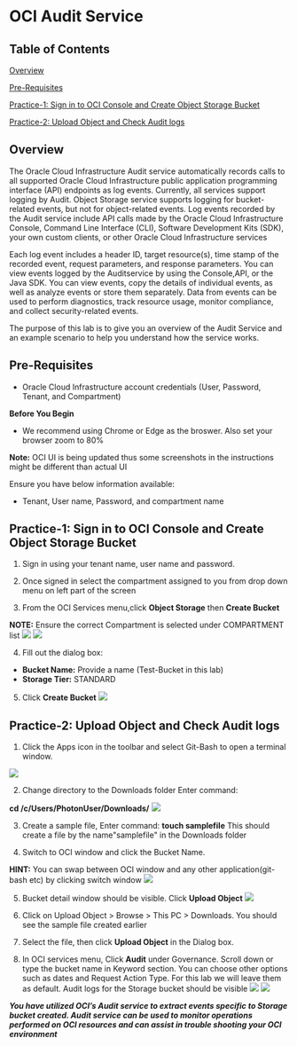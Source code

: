 # OCI Audit Service
  
## Table of Contents

[Overview](#overview)

[Pre-Requisites](#pre-requisites)

[Practice-1: Sign in to OCI Console and Create Object Storage Bucket](#practice-1-sign-in-to-oci-console-and-create-object-storage-bucket)

[Practice-2: Upload Object and Check Audit logs](#practice-2-upload-object-and-check-audit-logs)

## Overview

The Oracle Cloud Infrastructure Audit service automatically records calls to all supported Oracle Cloud Infrastructure public application programming interface (API) endpoints as log events. Currently, all services support logging by Audit. Object Storage service supports logging for bucket-related events, but not for object-related events. Log events recorded by the Audit service include API calls made by the Oracle Cloud Infrastructure Console, Command Line Interface (CLI), Software Development Kits (SDK), your own custom clients, or other Oracle Cloud Infrastructure services

Each log event includes a header ID, target resource(s), time stamp of the recorded event, request parameters, and response parameters. You can view events logged by the Auditservice by using the Console,API, or the Java SDK. You can view events, copy the details of individual events, as well as analyze events or store them separately. Data from events can be used to perform diagnostics, track resource usage, monitor compliance, and collect security-related events.

The purpose of this lab is to give you an overview of the Audit Service and an example scenario to help you understand how the service works.

## Pre-Requisites

- Oracle Cloud Infrastructure account credentials (User, Password, Tenant, and Compartment)  

**Before You Begin**

- We recommend using Chrome or Edge as the broswer. Also set your browser zoom to 80%

**Note:** OCI UI is being updated thus some screenshots in the instructions might be different than actual UI

Ensure you have below information available:

- Tenant, User name, Password, and compartment name

## Practice-1: Sign in to OCI Console and Create Object Storage Bucket

1. Sign in using your tenant name, user name and password.

2. Once signed in select the compartment assigned to you from drop down menu on left part of the screen

3. From the OCI Services menu,click **Object Storage** then **Create Bucket**

**NOTE:** Ensure the correct Compartment is selected under COMPARTMENT list
![]( img/AUDIT001.PNG)
![]( img/AUDIT002.PNG)

4. Fill out the dialog box:
- **Bucket Name:** Provide a name (Test-Bucket in this lab)
- **Storage Tier:**  STANDARD 

5. Click **Create Bucket**
![]( img/AUDIT003.PNG)

## Practice-2: Upload Object and Check Audit logs

1. Click the Apps icon in the toolbar and select  Git-Bash to open a terminal window.

![]( img/AUDIT004.PNG)

2. Change directory to the Downloads folder Enter command: 

**cd /c/Users/PhotonUser/Downloads/**
![]( img/AUDIT005.PNG)

3. Create a sample file, Enter command:
**touch samplefile**  This should create a file by the name"samplefile" in the Downloads folder

4. Switch to OCI window and click the Bucket Name.

**HINT:** You can swap between OCI window and any other application(git-bash etc) by clicking switch window
![]( img/AUDIT006.PNG)

5. Bucket detail window should be visible. Click **Upload Object**
![]( img/AUDIT007.PNG)

6. Click on Upload Object > Browse > This PC > Downloads. You should see the sample file created earlier

7. Select the file, then click **Upload Object** in the Dialog box.

8. In OCI services menu, Click **Audit** under Governance. Scroll down or type the bucket name in 
Keyword section. You can choose other options
such as dates and Request Action Type. For this 
lab we will leave them as default. Audit logs for the Storage bucket should be visible
![]( img/AUDIT008.PNG)
![]( img/AUDIT009.PNG)


***You have utilized OCI’s Audit service to extract events specific to Storage bucket created. Audit service can be used to monitor operations performed on OCI resources and can assist in trouble 
shooting your OCI environment***
